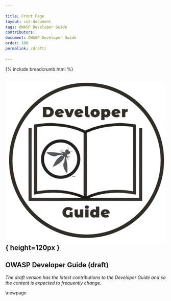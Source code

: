 ```yaml
---

title: Front Page
layout: col-document
tags: OWASP Developer Guide
contributors:
document: OWASP Developer Guide
order: 100
permalink: /draft/

---
```


{% include breadcrumb.html %}

## ![Developer Guide](../assets/images/dg_logo.png){ height=120px }

## OWASP Developer Guide (draft)

_The draft version has the latest contributions to the Developer Guide
and so the content is expected to frequently change._

\newpage

